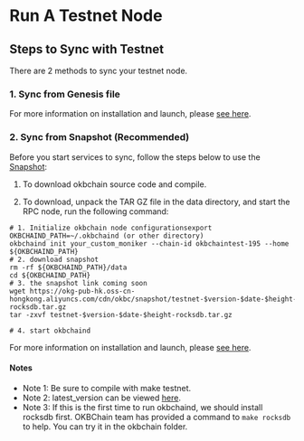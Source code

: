 # Run A Testnet Node

## Steps to Sync with Testnet
There are 2 methods to sync your testnet node. 

### 1. Sync from Genesis file
For more information on installation and launch, please [see here](/dev/quick-start/build-on-okbc/join-public-testnet.md).

### 2. Sync from Snapshot (Recommended)
Before you start services to sync, follow the steps below to use the [Snapshot](https://static.okex.org/cdn/okbc/snapshot/index.html):

1. To download okbchain source code and compile.

2. To download, unpack the TAR GZ file in the data directory, and start the RPC node, run the following command:
~~~
# 1. Initialize okbchain node configurationsexport OKBCHAIND_PATH=~/.okbchaind (or other directory)
okbchaind init your_custom_moniker --chain-id okbchaintest-195 --home ${OKBCHAIND_PATH}
# 2. download snapshot
rm -rf ${OKBCHAIND_PATH}/data
cd ${OKBCHAIND_PATH}
# 3. the snapshot link coming soon
wget https://okg-pub-hk.oss-cn-hongkong.aliyuncs.com/cdn/okbc/snapshot/testnet-$version-$date-$height-rocksdb.tar.gz
tar -zxvf testnet-$version-$date-$height-rocksdb.tar.gz
    
# 4. start okbchaind
~~~

For more information on installation and launch, please [see here](/dev/quick-start/build-on-okbc/join-public-testnet.md).
#### Notes
- Note 1: Be sure to compile with make testnet.
- Note 2: latest_version can be viewed [here](https://github.com/okx/okbchain/releases "here").
- Note 3: If this is the first time to run okbchaind, we should install rocksdb first. OKBChain team has provided a command to `make rocksdb` to help. You can try it in the okbchain folder.

